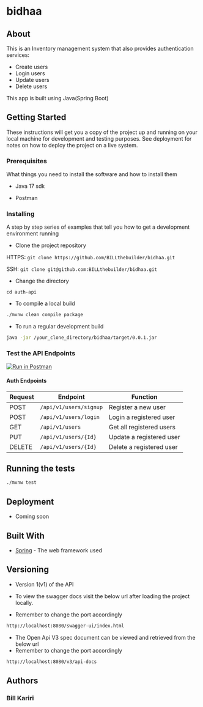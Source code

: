 # bidhaa

[//]: # ([![bidhaa app]&#40;https://github.com/BILLthebuilder/bidhaa/actions/workflows/aws.yml/badge.svg&#41;]&#40;https://github.com/BILLthebuilder/bidhaa/actions/workflows/aws.yml&#41;)
## About

This is an Inventory management system that also provides authentication services:

- Create users
- Login users
- Update users
- Delete users

This app is built using Java(Spring Boot)


## Getting Started

These instructions will get you a copy of the project up and running on your local machine for development and testing purposes. See deployment for notes on how to deploy the project on a live system.

### Prerequisites

What things you need to install the software and how to install them

- Java 17 sdk

- Postman

### Installing

A step by step series of examples that tell you how to get a development environment running

- Clone the project repository


HTTPS: `git clone https://github.com/BILLthebuilder/bidhaa.git`

SSH: `git clone git@github.com:BILLthebuilder/bidhaa.git`

- Change the directory

`cd auth-api`

- To compile a local build

```bash
./mvnw clean compile package
```

- To run a regular development build

```bash
java -jar /your_clone_directory/bidhaa/target/0.0.1.jar
```

### Test the API Endpoints

[![Run in Postman](https://run.pstmn.io/button.svg)](https://app.getpostman.com/run-collection/5176138-5f9442bb-8256-4171-90d9-e03d8ec3457b?action=collection%2Ffork&source=rip_markdown&collection-url=entityId%3D5176138-5f9442bb-8256-4171-90d9-e03d8ec3457b%26entityType%3Dcollection%26workspaceId%3Df99137e8-f0b4-4850-8b9e-2fa166538946)

#### Auth Endpoints

| Request | Endpoint               | Function                  |
|---------|------------------------|---------------------------|
| POST    | `/api/v1/users/signup` | Register a new user       |
| POST    | `/api/v1/users/login`  | Login a registered user   |
| GET     | `/api/v1/users`        | Get  all registered users |
| PUT     | `/api/v1/users/{Id}`   | Update a registered user  |
| DELETE  | `/api/v1/users/{Id}`   | Delete a registered user  |

[//]: # (#### Product endpoints)

[//]: # ()
[//]: # (| Request | Endpoint                | Function                  |)

[//]: # (|---------|-------------------------|---------------------------|)

[//]: # (| POST    | `/api/v1/products/request` | Create a loan request     |)

[//]: # (| PUT     | `/api/v1/products/topup`   | Topup an existing loan    |)

[//]: # (| PUT     | `/api/v1/products/repay`   | Repay a loan              |)

[//]: # (| DELETE  | `/api/v1/loans/clear`   | Clear old/defaulted loans |)

[//]: # (|         | `/api/v1/loans/x`       |                           |)

[//]: # (|         | `/api/v1/loans/x`       |                           |)

[//]: # (|         | `/api/v1/loans/x`       |                           |)

[//]: # (|         | `/api/v1/loans/x`       |                           |)



## Running the tests

```bash
./mvnw test
```

## Deployment

- Coming soon
## Built With

- [Spring](https://spring.io) - The web framework used

## Versioning

- Version 1(v1) of the API

- To view the swagger docs visit the below url after loading the project locally.
- Remember to change the port accordingly

```bash
http://localhost:8080/swagger-ui/index.html
```
- The Open Api V3 spec document can be viewed and retrieved from the below url
- Remember to change the port accordingly
```bash
http://localhost:8080/v3/api-docs
```
## Authors

### Bill Kariri
